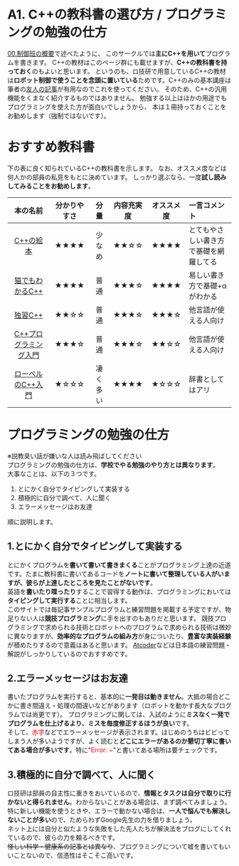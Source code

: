 # A1. C++の教科書の選び方 / プログラミングの勉強の仕方
[00.制御班の概要](./00_overview.md)で述べたように、
このサークルでは**主にC++を用いて**プログラムを書きます。
C++の教材はこのページ群にも載せますが、**C++の教科書を持っておく**のもよいと思います。
というのも、ロ技研で用意しているC++の教材は**ロボット制御で使うことを念頭に置いている**ためです。C++のみの基本講座は筆者の[友人の記事](https://hirobon1690.github.io/intro-to-cpp/)が有用なのでこれを使ってください。
そのため、C++の汎用機能をくまなく紹介するものではありません。
勉強する以上はほかの用途でもプログラミングを使えた方が面白いでしょうから、
本は１冊持っておくことをお勧めします（強制ではないです）。

# おすすめ教科書
下の表に良く知られているC++の教科書を示します。
なお、オススメ度などは何人かの部員の私見をもとに決めています。
しっかり選ぶなら、一度**試し読みしてみることをお勧めします**。

|本の名前|分かりやすさ| 分量 | 内容充実度 | オススメ度 | 一言コメント|
|:-----:|:----:|:-----:|:----:|:----:|:------|
|[C++の絵本](https://onl.sc/6is3GJc)|★★★★|少なめ| ★★☆☆ |★★★★|とてもやさしい書き方で基礎を網羅してる|
|[猫でもわかるC++](https://onl.sc/LTKcwQZ)|★★★★|普通| ★★★☆ |★★★★|易しい書き方で基礎+αがわかる|
|[独習C++](https://onl.sc/tqTvUKV)|★★☆☆|普通| ★★★☆ |★★★☆|他言語が使える人向け|
|[C++プログラミング入門](https://onl.sc/bqNyb9R)|★★★☆|普通| ★★★☆ |★★☆☆|他言語が使える人向け|
|[ローベルのC++入門](https://onl.sc/Vh9riht)|★☆☆☆|凄く多い| ★★★★ |★☆☆☆|辞書としてはアリ|

# プログラミングの勉強の仕方
※説教臭い話が嫌いな人は読み飛ばしてください<br>
プログラミングの勉強の仕方は、**学校でやる勉強のやり方とは異なります**。<br>
大事なことは、以下の３つです。<br>

1. とにかく自分でタイピングして実装する
2. 積極的に自分で調べて、人に聞く
3. エラーメッセージはお友達

順に説明します。
## 1.とにかく自分でタイピングして実装する
とにかくプログラムを**書いて書いて書きまくる**ことがプログラミング上達の近道です。たまに教科書に書いてあるコードを**ノートに書いて整理している人がいますが、彼らが上達したところを見たことがないです**。<br>
英語を**書いたり喋ったり**することで習得する動作は、プログラミングにおいては**タイピングして実行する**ことに相当します。<br>
このサイトでは毎記事サンプルプログラムと練習問題を掲載する予定ですが、物足りない人は**競技プログラミング**に手を出すのもありだと思います。
競技プログラミングで求められる技術とロボットへのプログラムで求められる技術は微妙に異なりますが、**効率的なプログラムの組み方**が身についたり、**豊富な実装経験**が積めたりするので意義はあると思います。
[Atcoder](https://atcoder.jp/?lang=ja)などは日本語の練習問題・解説がしっかりしているのでおすすめです。<br>

## 2.エラーメッセージはお友達
書いたプログラムを実行すると、基本的に**一発目は動きません**。大抵の場合どこかに書き間違え・処理の間違いなどがあります（ロボットを動かす長大なプログラムでは尚更です）。
プログラミングに関しては、入試のように**ミスなく一発でプログラムを仕上げるより、ミスを毎度修正するほうが良い**です。<br>
そして、<font color="Red">赤字</font>などでエラーメッセージが表示されます。はじめのうちはビビってしまう人が多いようですが、よく読むと**どこにエラーがあるのか懇切丁寧に書いてある場合が多いです**。特に"<font color="Red">Error: ~</font>"と書いてある場所は要チェックです。

## 3.積極的に自分で調べて、人に聞く
ロ技研は部員の自主性に重きをおいているので、**情報とタスクは自分で取りに行かないと得られません**。わからないことがある場合は、まず調べてみましょう。特に新しい機能を使うときや、エラーで動かない場合は、**一人で悩んでも解決しないことが多い**ので、ためらわずGoogle先生の力を借りましょう。<br>
ネット上には自分と似たような失敗をした先人たちが解決法をブログにしてくれているので、彼らの力を頼るべきです。<br>
~~怪しい科学・健康系の記事とは異なり~~、プログラミングについて嘘を書いてもいいことないので、信憑性はそこそこ高いです。
